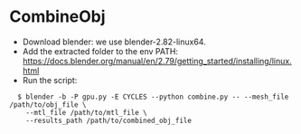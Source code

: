 # CombineObj

* Download blender: we use blender-2.82-linux64.
* Add the extracted folder to the env PATH: https://docs.blender.org/manual/en/2.79/getting_started/installing/linux.html
* Run the script:
```
  $ blender -b -P gpu.py -E CYCLES --python combine.py -- --mesh_file /path/to/obj_file \
    --mtl_file /path/to/mtl_file \
    --results_path /path/to/combined_obj_file
```
